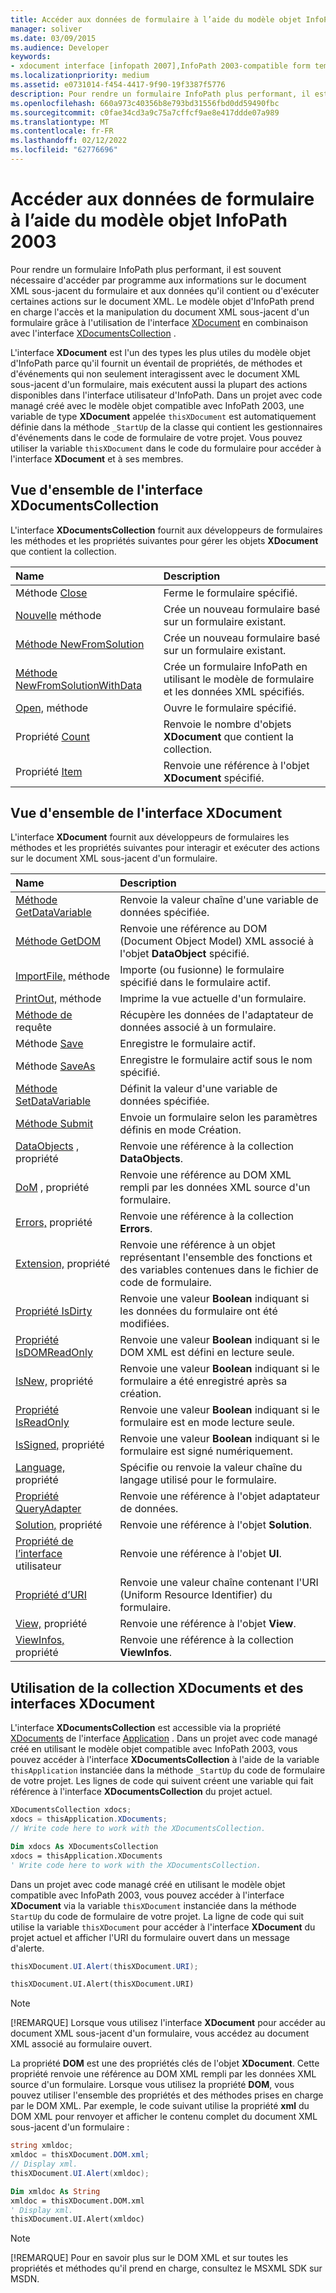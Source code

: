 ```yaml
---
title: Accéder aux données de formulaire à l’aide du modèle objet InfoPath 2003
manager: soliver
ms.date: 03/09/2015
ms.audience: Developer
keywords:
- xdocument interface [infopath 2007],InfoPath 2003-compatible form templates, accessing form data,XDocumentsCollection interface [InfoPath 2007]
ms.localizationpriority: medium
ms.assetid: e0731014-f454-4417-9f90-19f3387f5776
description: Pour rendre un formulaire InfoPath plus performant, il est souvent nécessaire d'accéder par programme aux informations sur le document XML sous-jacent du formulaire et aux données qu'il contient ou d'exécuter certaines actions sur le document XML. Le modèle objet d'InfoPath prend en charge l'accès et la manipulation du document XML sous-jacent d'un formulaire grâce à l'utilisation de l'interface XDocument en combinaison avec l'interface XDocumentsCollection .
ms.openlocfilehash: 660a973c40356b8e793bd31556fbd0dd59490fbc
ms.sourcegitcommit: c0fae34cd3a9c75a7cffcf9ae8e417ddde07a989
ms.translationtype: MT
ms.contentlocale: fr-FR
ms.lasthandoff: 02/12/2022
ms.locfileid: "62776696"
---
```

# <a name="access-form-data-using-the-infopath-2003-object-model"></a>Accéder aux données de formulaire à l’aide du modèle objet InfoPath 2003

Pour rendre un formulaire InfoPath plus performant, il est souvent nécessaire d'accéder par programme aux informations sur le document XML sous-jacent du formulaire et aux données qu'il contient ou d'exécuter certaines actions sur le document XML. Le modèle objet d'InfoPath prend en charge l'accès et la manipulation du document XML sous-jacent d'un formulaire grâce à l'utilisation de l'interface [XDocument](https://msdn.microsoft.com/library/Microsoft.Office.Interop.InfoPath.SemiTrust.XDocument.aspx) en combinaison avec l'interface [XDocumentsCollection](https://msdn.microsoft.com/library/Microsoft.Office.Interop.InfoPath.SemiTrust.XDocumentsCollection.aspx) . 
  
L'interface **XDocument** est l'un des types les plus utiles du modèle objet d'InfoPath parce qu'il fournit un éventail de propriétés, de méthodes et d'événements qui non seulement interagissent avec le document XML sous-jacent d'un formulaire, mais exécutent aussi la plupart des actions disponibles dans l'interface utilisateur d'InfoPath. Dans un projet avec code managé créé avec le modèle objet compatible avec InfoPath 2003, une variable de type **XDocument** appelée  `thisXDocument` est automatiquement définie dans la méthode  `_StartUp` de la classe qui contient les gestionnaires d'événements dans le code de formulaire de votre projet. Vous pouvez utiliser la variable  `thisXDocument` dans le code du formulaire pour accéder à l'interface **XDocument** et à ses membres. 
  
## <a name="overview-of-the-xdocumentscollection-interface"></a>Vue d'ensemble de l'interface XDocumentsCollection

L'interface **XDocumentsCollection** fournit aux développeurs de formulaires les méthodes et les propriétés suivantes pour gérer les objets **XDocument** que contient la collection. 
  
|**Name**|**Description**|
|:-----|:-----|
|Méthode [Close](https://msdn.microsoft.com/library/Microsoft.Office.Interop.InfoPath.SemiTrust.XDocuments2.Close.aspx)  <br/> |Ferme le formulaire spécifié. |
|[Nouvelle](https://msdn.microsoft.com/library/Microsoft.Office.Interop.InfoPath.SemiTrust.XDocuments2.New.aspx) méthode  <br/> |Crée un nouveau formulaire basé sur un formulaire existant. |
|[Méthode NewFromSolution](https://msdn.microsoft.com/library/Microsoft.Office.Interop.InfoPath.SemiTrust.XDocuments2.NewFromSolution.aspx)  <br/> |Crée un nouveau formulaire basé sur un formulaire existant. |
|[Méthode NewFromSolutionWithData](https://msdn.microsoft.com/library/Microsoft.Office.Interop.InfoPath.SemiTrust.XDocuments2.NewFromSolutionWithData.aspx)  <br/> |Crée un formulaire InfoPath en utilisant le modèle de formulaire et les données XML spécifiés. |
|[Open,](https://msdn.microsoft.com/library/Microsoft.Office.Interop.InfoPath.SemiTrust.XDocuments2.Open.aspx) méthode  <br/> |Ouvre le formulaire spécifié. |
|Propriété [Count](https://msdn.microsoft.com/library/Microsoft.Office.Interop.InfoPath.SemiTrust.XDocuments2.Count.aspx)  <br/> |Renvoie le nombre d'objets **XDocument** que contient la collection. |
|Propriété [Item](https://msdn.microsoft.com/library/Microsoft.Office.Interop.InfoPath.SemiTrust.XDocuments2.Item.aspx)  <br/> |Renvoie une référence à l'objet **XDocument** spécifié. |
   
## <a name="overview-of-the-xdocument-interface"></a>Vue d'ensemble de l'interface XDocument

L'interface **XDocument** fournit aux développeurs de formulaires les méthodes et les propriétés suivantes pour interagir et exécuter des actions sur le document XML sous-jacent d'un formulaire. 
  
|**Name**|**Description**|
|:-----|:-----|
|[Méthode GetDataVariable](https://msdn.microsoft.com/library/Microsoft.Office.Interop.InfoPath.SemiTrust._XDocument2.GetDataVariable.aspx)  <br/> |Renvoie la valeur chaîne d'une variable de données spécifiée. |
|[Méthode GetDOM](https://msdn.microsoft.com/library/Microsoft.Office.Interop.InfoPath.SemiTrust._XDocument2.GetDOM.aspx)  <br/> |Renvoie une référence au DOM (Document Object Model) XML associé à l'objet **DataObject** spécifié. |
|[ImportFile,](https://msdn.microsoft.com/library/Microsoft.Office.Interop.InfoPath.SemiTrust._XDocument2.ImportFile.aspx) méthode  <br/> |Importe (ou fusionne) le formulaire spécifié dans le formulaire actif. |
|[PrintOut,](https://msdn.microsoft.com/library/Microsoft.Office.Interop.InfoPath.SemiTrust._XDocument2.PrintOut.aspx) méthode  <br/> |Imprime la vue actuelle d'un formulaire. |
|[Méthode de](https://msdn.microsoft.com/library/Microsoft.Office.Interop.InfoPath.SemiTrust._XDocument2.Query.aspx) requête  <br/> |Récupère les données de l'adaptateur de données associé à un formulaire. |
|Méthode [Save](https://msdn.microsoft.com/library/Microsoft.Office.Interop.InfoPath.SemiTrust._XDocument2.Save.aspx)  <br/> |Enregistre le formulaire actif. |
|Méthode [SaveAs](https://msdn.microsoft.com/library/Microsoft.Office.Interop.InfoPath.SemiTrust._XDocument2.SaveAs.aspx)  <br/> |Enregistre le formulaire actif sous le nom spécifié. |
|[Méthode SetDataVariable](https://msdn.microsoft.com/library/Microsoft.Office.Interop.InfoPath.SemiTrust._XDocument2.SetDataVariable.aspx)  <br/> |Définit la valeur d'une variable de données spécifiée. |
|[Méthode Submit](https://msdn.microsoft.com/library/Microsoft.Office.Interop.InfoPath.SemiTrust._XDocument2.Submit.aspx)  <br/> |Envoie un formulaire selon les paramètres définis en mode Création. |
|[DataObjects](https://msdn.microsoft.com/library/Microsoft.Office.Interop.InfoPath.SemiTrust._XDocument2.DataObjects.aspx) , propriété  <br/> |Renvoie une référence à la collection **DataObjects**. |
|[DoM](https://msdn.microsoft.com/library/Microsoft.Office.Interop.InfoPath.SemiTrust._XDocument2.DOM.aspx) , propriété  <br/> |Renvoie une référence au DOM XML rempli par les données XML source d'un formulaire. |
|[Errors,](https://msdn.microsoft.com/library/Microsoft.Office.Interop.InfoPath.SemiTrust._XDocument2.Errors.aspx) propriété  <br/> |Renvoie une référence à la collection **Errors**. |
|[Extension,](https://msdn.microsoft.com/library/Microsoft.Office.Interop.InfoPath.SemiTrust._XDocument2.Extension.aspx) propriété  <br/> |Renvoie une référence à un objet représentant l'ensemble des fonctions et des variables contenues dans le fichier de code de formulaire. |
|[Propriété IsDirty](https://msdn.microsoft.com/library/Microsoft.Office.Interop.InfoPath.SemiTrust._XDocument2.IsDirty.aspx)  <br/> |Renvoie une valeur **Boolean** indiquant si les données du formulaire ont été modifiées. |
|[Propriété IsDOMReadOnly](https://msdn.microsoft.com/library/Microsoft.Office.Interop.InfoPath.SemiTrust._XDocument2.IsDOMReadOnly.aspx)  <br/> |Renvoie une valeur **Boolean** indiquant si le DOM XML est défini en lecture seule. |
|[IsNew,](https://msdn.microsoft.com/library/Microsoft.Office.Interop.InfoPath.SemiTrust._XDocument2.IsNew.aspx) propriété  <br/> |Renvoie une valeur **Boolean** indiquant si le formulaire a été enregistré après sa création. |
|[Propriété IsReadOnly](https://msdn.microsoft.com/library/Microsoft.Office.Interop.InfoPath.SemiTrust._XDocument2.IsReadOnly.aspx)  <br/> |Renvoie une valeur **Boolean** indiquant si le formulaire est en mode lecture seule. |
|[IsSigned,](https://msdn.microsoft.com/library/Microsoft.Office.Interop.InfoPath.SemiTrust._XDocument2.IsSigned.aspx) propriété  <br/> |Renvoie une valeur **Boolean** indiquant si le formulaire est signé numériquement. |
|[Language,](https://msdn.microsoft.com/library/Microsoft.Office.Interop.InfoPath.SemiTrust._XDocument2.Language.aspx) propriété  <br/> |Spécifie ou renvoie la valeur chaîne du langage utilisé pour le formulaire. |
|[Propriété QueryAdapter](https://msdn.microsoft.com/library/Microsoft.Office.Interop.InfoPath.SemiTrust._XDocument2.QueryAdapter.aspx)  <br/> |Renvoie une référence à l'objet adaptateur de données. |
|[Solution,](https://msdn.microsoft.com/library/Microsoft.Office.Interop.InfoPath.SemiTrust._XDocument2.Solution.aspx) propriété  <br/> |Renvoie une référence à l'objet **Solution**. |
|[Propriété de l’interface](https://msdn.microsoft.com/library/Microsoft.Office.Interop.InfoPath.SemiTrust._XDocument2.UI.aspx) utilisateur  <br/> |Renvoie une référence à l'objet **UI**. |
|[Propriété d’URI](https://msdn.microsoft.com/library/Microsoft.Office.Interop.InfoPath.SemiTrust._XDocument2.URI.aspx)  <br/> |Renvoie une valeur chaîne contenant l'URI (Uniform Resource Identifier) du formulaire. |
|[View,](https://msdn.microsoft.com/library/Microsoft.Office.Interop.InfoPath.SemiTrust._XDocument2.View.aspx) propriété  <br/> |Renvoie une référence à l'objet **View**. |
|[ViewInfos,](https://msdn.microsoft.com/library/Microsoft.Office.Interop.InfoPath.SemiTrust._XDocument2.ViewInfos.aspx) propriété  <br/> |Renvoie une référence à la collection **ViewInfos**. |
   
## <a name="using-the-xdocuments-collection-and-the-xdocument-interfaces"></a>Utilisation de la collection XDocuments et des interfaces XDocument

L'interface **XDocumentsCollection** est accessible via la propriété [XDocuments](https://msdn.microsoft.com/library/Microsoft.Office.Interop.InfoPath.SemiTrust._Application2.XDocuments.aspx) de l'interface [Application](https://msdn.microsoft.com/library/Microsoft.Office.Interop.InfoPath.SemiTrust.Application.aspx) . Dans un projet avec code managé créé en utilisant le modèle objet compatible avec InfoPath 2003, vous pouvez accéder à l'interface **XDocumentsCollection** à l'aide de la variable  `thisApplication` instanciée dans la méthode  `_StartUp` du code de formulaire de votre projet. Les lignes de code qui suivent créent une variable qui fait référence à l'interface **XDocumentsCollection** du projet actuel. 
  
```cs
XDocumentsCollection xdocs;
xdocs = thisApplication.XDocuments;
// Write code here to work with the XDocumentsCollection.
```

```vb
Dim xdocs As XDocumentsCollection
xdocs = thisApplication.XDocuments
' Write code here to work with the XDocumentsCollection.
```

Dans un projet avec code managé créé en utilisant le modèle objet compatible avec InfoPath 2003, vous pouvez accéder à l'interface **XDocument** via la variable  `thisXDocument` instanciée dans la méthode  `StartUp` du code de formulaire de votre projet. La ligne de code qui suit utilise la variable  `thisXDocument` pour accéder à l'interface **XDocument** du projet actuel et afficher l'URI du formulaire ouvert dans un message d'alerte. 
  
```cs
thisXDocument.UI.Alert(thisXDocument.URI);
```

```vb
thisXDocument.UI.Alert(thisXDocument.URI)
```

> [!NOTE]
> [!REMARQUE] Lorsque vous utilisez l'interface **XDocument** pour accéder au document XML sous-jacent d'un formulaire, vous accédez au document XML associé au formulaire ouvert. 
  
La propriété **DOM** est une des propriétés clés de l'objet **XDocument**. Cette propriété renvoie une référence au DOM XML rempli par les données XML source d'un formulaire. Lorsque vous utilisez la propriété **DOM**, vous pouvez utiliser l'ensemble des propriétés et des méthodes prises en charge par le DOM XML. Par exemple, le code suivant utilise la propriété **xml** du DOM XML pour renvoyer et afficher le contenu complet du document XML sous-jacent d'un formulaire : 
  
```cs
string xmldoc;
xmldoc = thisXDocument.DOM.xml;
// Display xml.
thisXDocument.UI.Alert(xmldoc);
```

```vb
Dim xmldoc As String
xmldoc = thisXDocument.DOM.xml
' Display xml.
thisXDocument.UI.Alert(xmldoc)
```

> [!NOTE]
> [!REMARQUE] Pour en savoir plus sur le DOM XML et sur toutes les propriétés et méthodes qu'il prend en charge, consultez le MSXML SDK sur MSDN. 
  

